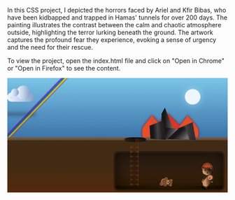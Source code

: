 In this CSS project, I depicted the horrors faced by Ariel and Kfir Bibas, who have been kidbapped and trapped in Hamas' tunnels for over 200 days.
The painting illustrates the contrast between the calm and chaotic atmosphere outside, highlighting the terror lurking beneath the ground.
The artwork captures the profound fear they experience, evoking a sense of urgency and the need for their rescue.

To view the project, open the index.html file and click on "Open in Chrome" or "Open in Firefox" to see the content.

![Alt Text](/PreviewVideo/BringThemHomeNow.gif)
